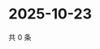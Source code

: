 # 2025-10-23

共 0 条

<!-- BEGIN ZHIHUQUESTIONS -->
<!-- 最后更新时间 Thu Oct 23 2025 06:09:27 GMT+0800 (China Standard Time) -->

<!-- END ZHIHUQUESTIONS -->
